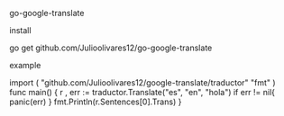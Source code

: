 go-google-translate


install

go get github.com/Julioolivares12/go-google-translate

example

import (
    "github.com/Julioolivares12/google-translate/traductor"
    "fmt"
)
func main() {
    r , err := traductor.Translate("es", "en", "hola")
    if err != nil{
      panic(err)
    }
    fmt.Println(r.Sentences[0].Trans)
}
